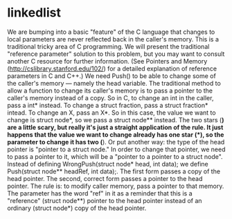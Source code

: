 # linkedlist

We are bumping into a basic "feature" of the C language that changes to local parameters
are never reflected back in the caller's memory. This is a traditional tricky area of C
programming. We will present the traditional "reference parameter" solution to this
problem, but you may want to consult another C resource for further information. (See
Pointers and Memory (http://cslibrary.stanford.edu/102/) for a detailed explanation of
reference parameters in C and C++.)
We need Push() to be able to change some of the caller's memory — namely the head
variable. The traditional method to allow a function to change its caller's memory is to
pass a pointer to the caller's memory instead of a copy. So in C, to change an int in the
caller, pass a int* instead. To change a struct fraction, pass a struct
fraction* intead. To change an X, pass an X*. So in this case, the value we want to
change is struct node*, so we pass a struct node** instead. The two stars
(**) are a little scary, but really it's just a straight application of the rule. It just happens
that the value we want to change already has one star (*), so the parameter to change it
has two (**). Or put another way: the type of the head pointer is "pointer to a struct
node." In order to change that pointer, we need to pass a pointer to it, which will be a
"pointer to a pointer to a struct node".
Instead of defining WrongPush(struct node* head, int data); we define
Push(struct node** headRef, int data);. The first form passes a copy of
the head pointer. The second, correct form passes a pointer to the head pointer. The rule
is: to modify caller memory, pass a pointer to that memory. The parameter has the word
"ref" in it as a reminder that this is a "reference" (struct node**) pointer to the
head pointer instead of an ordinary (struct node*) copy of the head pointer.
